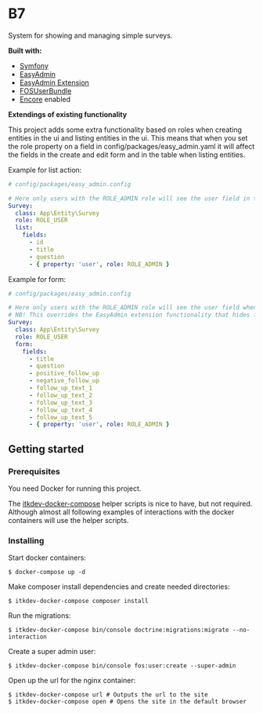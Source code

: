 # B7

System for showing and managing simple surveys.

**Built with:**
- [Symfony](https://symfony.com)
- [EasyAdmin](https://symfony.com/doc/master/bundles/EasyAdminBundle/index.html)
- [EasyAdmin Extension](https://github.com/alterphp/EasyAdminExtensionBundle)
- [FOSUserBundle](https://symfony.com/doc/master/bundles/FOSUserBundle/index.html)
- [Encore](https://symfony.com/doc/current/frontend/encore/installation.html) enabled

**Extendings of existing functionality**

This project adds some extra functionality based on roles when creating entities in the ui and listing entities in the ui.
This means that when you set the role property on a field in config/packages/easy_admin.yaml it will affect the fields in 
the create and edit form and in the table when listing entities.

Example for list action:

```yaml
# config/packages/easy_admin.config

# Here only users with the ROLE_ADMIN role will see the user field in the listing view.
Survey:
  class: App\Entity\Survey
  role: ROLE_USER
  list:
    fields:
      - id
      - title
      - question
      - { property: 'user', role: ROLE_ADMIN } 
```

Example for form:

```yaml
# config/packages/easy_admin.config

# Here only users with the ROLE_ADMIN role will see the user field when creating and editing Surveys.
# NB! This overrides the EasyAdmin extension functionality that hides fields when setting the role property.
Survey:
  class: App\Entity\Survey
  role: ROLE_USER
  form:
    fields:
      - title
      - question
      - positive_follow_up
      - negative_follow_up
      - follow_up_text_1
      - follow_up_text_2
      - follow_up_text_3
      - follow_up_text_4
      - follow_up_text_5
      - { property: 'user', role: ROLE_ADMIN }
```

## Getting started

### Prerequisites

You need Docker for running this project.

The [itkdev-docker-compose](https://github.com/aakb/itkdev-docker#helper-scripts) helper scripts is nice to have, but not required. Although almost all following examples of interactions with the docker containers will use the helper scripts. 

### Installing

Start docker containers:

```
$ docker-compose up -d
```

Make composer install dependencies and create needed directories:

```
$ itkdev-docker-compose composer install
```

Run the migrations:
```
$ itkdev-docker-compose bin/console doctrine:migrations:migrate --no-interaction
```

Create a super admin user:

```
$ itkdev-docker-compose bin/console fos:user:create --super-admin
```

Open up the url for the nginx container:
```
$ itkdev-docker-compose url # Outputs the url to the site
$ itkdev-docker-compose open # Opens the site in the default browser
``` 
